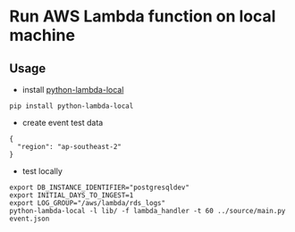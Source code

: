# Run AWS Lambda function on local machine

## Usage

* install [python-lambda-local](https://github.com/HDE/python-lambda-local)

```
pip install python-lambda-local
```

* create event test data

```
{
  "region": "ap-southeast-2"
}
```

* test locally

```
export DB_INSTANCE_IDENTIFIER="postgresqldev"
export INITIAL_DAYS_TO_INGEST=1
export LOG_GROUP="/aws/lambda/rds_logs"
python-lambda-local -l lib/ -f lambda_handler -t 60 ../source/main.py event.json
```
